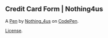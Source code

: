  Credit Card Form | Nothing4us 
-------------------------------


A [Pen](https://codepen.io/nothing4us/pen/bGKMvyd) by [Nothing_4us](https://codepen.io/nothing4us) on [CodePen](https://codepen.io).

[License](https://codepen.io/license/pen/bGKMvyd).